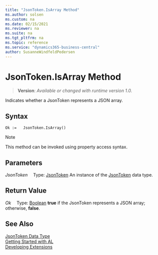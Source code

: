 ```yaml
---
title: "JsonToken.IsArray Method"
ms.author: solsen
ms.custom: na
ms.date: 02/15/2021
ms.reviewer: na
ms.suite: na
ms.tgt_pltfrm: na
ms.topic: reference
ms.service: "dynamics365-business-central"
author: SusanneWindfeldPedersen
---
```

[//]: # (START>DO_NOT_EDIT)
[//]: # (IMPORTANT:Do not edit any of the content between here and the END>DO_NOT_EDIT.)
[//]: # (Any modifications should be made in the .xml files in the ModernDev repo.)
# JsonToken.IsArray Method
> **Version**: _Available or changed with runtime version 1.0._

Indicates whether a JsonToken represents a JSON array.


## Syntax
```
Ok :=   JsonToken.IsArray()
```
> [!NOTE]
> This method can be invoked using property access syntax.

## Parameters
*JsonToken*
&emsp;Type: [JsonToken](jsontoken-data-type.md)
An instance of the [JsonToken](jsontoken-data-type.md) data type.

## Return Value
*Ok*
&emsp;Type: [Boolean](../boolean/boolean-data-type.md)
**true** if the JsonToken represents a JSON array; otherwise, **false**.


[//]: # (IMPORTANT: END>DO_NOT_EDIT)
## See Also
[JsonToken Data Type](jsontoken-data-type.md)  
[Getting Started with AL](../../devenv-get-started.md)  
[Developing Extensions](../../devenv-dev-overview.md)